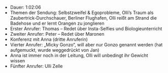 - Dauer: 1:02:06  
- Themen der Sendung: Selbstzweifel & Egoprobleme, Olli’s Traum als Zaubertrick-Durchschauer, Berliner Flughafen, Olli reißt am Strand die Badehose und er lernt Orangen zu jonglieren  
- Erster Anrufer: Thomas – Redet über Insta-Selfies und Biologieunterricht  
- Zweiter Anrufer: Peter – Redet über Maronen  
- Konferenz mit Anna (dritte Anruferin)  
- Vierter Anrufer: „Micky Gonzo“, will aber nur Gonzo genannt werden (hat aufgemuckt, wurde weggedrückt von Jan)  
- Anna ist immer noch in der Leitung, Olli will unbedingt ihr Gewicht wissen  
- Fünfter Anrufer: Ulli Zelle  
